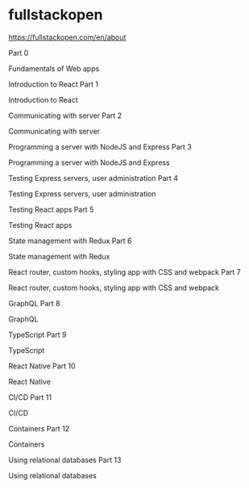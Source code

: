 # fullstackopen
https://fullstackopen.com/en/about

Part 0

Fundamentals of Web apps

Introduction to React
Part 1

Introduction to React

Communicating with server
Part 2

Communicating with server

Programming a server with NodeJS and Express
Part 3

Programming a server with NodeJS and Express

Testing Express servers, user administration
Part 4

Testing Express servers, user administration

Testing React apps
Part 5

Testing React apps

State management with Redux
Part 6

State management with Redux

React router, custom hooks, styling app with CSS and webpack
Part 7

React router, custom hooks, styling app with CSS and webpack

GraphQL
Part 8

GraphQL

TypeScript
Part 9

TypeScript

React Native
Part 10

React Native

CI/CD
Part 11

CI/CD

Containers
Part 12

Containers

Using relational databases
Part 13

Using relational databases
